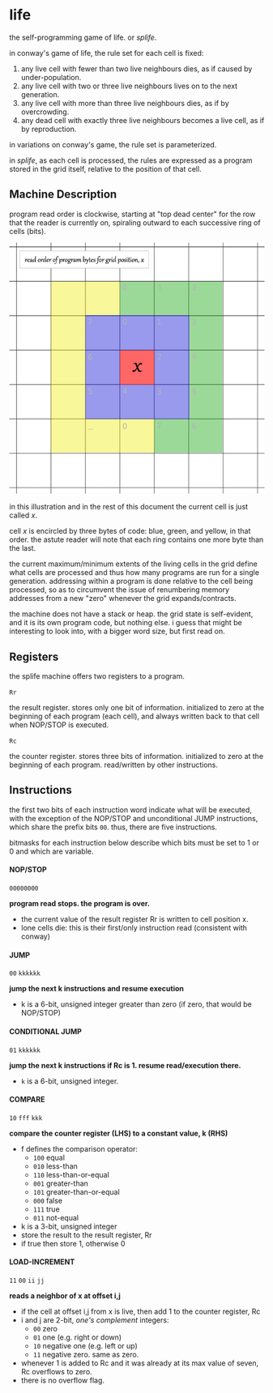 life
====

the self-programming game of life. or <i>splife</i>.

in conway's game of life, the rule set for each cell is fixed:
  1. any live cell with fewer than two live neighbours dies, as if caused by under-population.
  1. any live cell with two or three live neighbours lives on to the next generation.
  1. any live cell with more than three live neighbours dies, as if by overcrowding.
  1. any dead cell with exactly three live neighbours becomes a live cell, as if by reproduction.

in variations on conway's game, the rule set is parameterized.

in _splife_, as each cell is processed, the rules are expressed as a program
stored in the grid itself, relative to the position of that cell.

## Machine Description

program read order is clockwise, starting at "top dead center" for the row that the
reader is currently on, spiraling outward to each successive ring of cells (bits).

![program read order](docs/read-order.png)

in this illustration and in the rest of this document the current cell is just called _x_.

cell _x_ is encircled by three bytes of code: blue, green, and yellow, in that order.
the astute reader will note that each ring contains one more byte than the last.

the current maximum/minimum extents of the living cells in the grid define what cells
are processed and thus how many programs are run for a single generation. addressing within
a program is done relative to the cell being processed, so as to circumvent the issue of
renumbering memory addresses from a new "zero" whenever the grid expands/contracts.

the machine does not have a stack or heap. the grid state is self-evident, and it is
its own program code, but nothing else. i guess that might be interesting to look into,
with a bigger word size, but first read on.

## Registers

the splife machine offers two registers to a program.

`Rr` <p>the result register. stores only one bit of information. initialized to zero
at the beginning of each program (each cell), and always written back to that cell when
NOP/STOP is executed.</p>

`Rc` <p>the counter register. stores three bits of information. initialized to zero
at the beginning of each program. read/written by other instructions.</p>

## Instructions

the first two bits of each instruction word indicate what will be executed, with the
exception of the NOP/STOP and unconditional JUMP instructions, which share the prefix bits
`00`. thus, there are five instructions.

bitmasks for each instruction below describe which bits must be set to 1 or 0 and which are variable.

#### NOP/STOP

  `00000000`

  __program read stops. the program is over.__

  * the current value of the result register Rr is written to cell position x.
  * lone cells die: this is their first/only instruction read (consistent with conway)

#### JUMP

  `00` `kkkkkk`

  __jump the next k instructions and resume execution__

  * k is a 6-bit, unsigned integer greater than zero (if zero, that would be NOP/STOP)

#### CONDITIONAL JUMP

  `01` `kkkkkk`

  __jump the next k instructions if Rc is 1. resume read/execution there.__

  * `k` is a 6-bit, unsigned integer.

#### COMPARE

  `10` `fff` `kkk`

  __compare the counter register (LHS) to a constant value, k (RHS)__

  * f defines the comparison operator:
    * `100` equal
    * `010` less-than
    * `110` less-than-or-equal
    * `001` greater-than
    * `101` greater-than-or-equal
    * `000` false
    * `111` true
    * `011` not-equal
  * k is a 3-bit, unsigned integer
  * store the result to the result register, Rr
  * if true then store 1, otherwise 0

#### LOAD-INCREMENT

  `11` `00` `ii` `jj`

  __reads a neighbor of x at offset i,j__

  * if the cell at offset i,j from x is live, then add 1 to the counter register, Rc
  * i and j are 2-bit, _one's complement_ integers:
    * `00` zero
    * `01` one (e.g. right or down)
    * `10` negative one (e.g. left or up)
    * `11` negative zero. same as zero.
  * whenever 1 is added to Rc and it was already at its max value of seven, Rc overflows to zero.
  * there is no overflow flag.
